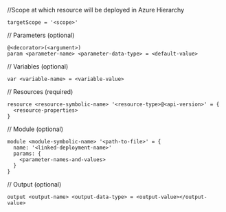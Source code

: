 //Scope at which resource will be deployed in Azure Hierarchy
```shell
targetScope = '<scope>'
```
// Parameters (optional)
```shell
@<decorator>(<argument>)
param <parameter-name> <parameter-data-type> = <default-value>
```
// Variables (optional)
```shell
var <variable-name> = <variable-value>
```
// Resources (required)
```shell
resource <resource-symbolic-name> '<resource-type>@<api-version>' = {
  <resource-properties>
}
```
// Module (optional)
```shell
module <module-symbolic-name> '<path-to-file>' = {
  name: '<linked-deployment-name>'
  params: {
    <parameter-names-and-values>
  }
}
```
// Output (optional)
```shell
output <output-name> <output-data-type> = <output-value></output-value>
```
